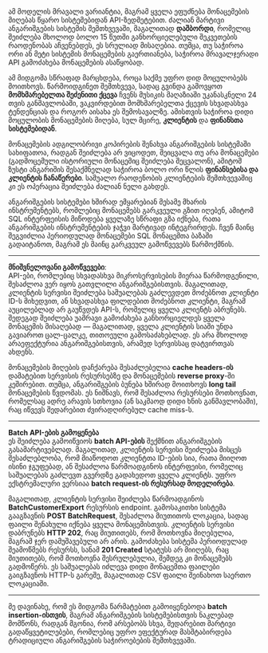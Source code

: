 ამ მოდელის მრავალი ვარიანტია, მაგრამ ყველა ეფუძნება მონაცემების მიღებას წყარო სისტემებიდან API-ზედმეტებით. ძალიან მარტივი ანგარიშგების სისტემის შემთხვევაში, მაგალითად **დაშბორდი**, რომელიც შეიძლება მხოლოდ ბოლო 15 წუთში განხორციელებული შეკვეთების რაოდენობას აჩვენებდეს, ეს სრულიად მისაღებია. თუმცა, თუ საჭიროა ორი ან მეტი სისტემის მონაცემების გაერთიანება, საჭიროა მრავალჯერადი API გამოძახება მონაცემების ასაწყობად.

ამ მიდგომა სწრაფად მარცხდება, როცა საქმე უფრო დიდ მოცულობებს მოითხოვს. წარმოიდგინეთ შემთხვევა, სადაც გვინდა გამოვყოთ **მომხმარებელთა შეძენითი ქცევა** ჩვენს მუსიკის მაღაზიაში უკანასკნელი 24 თვის განმავლობაში, ვაკვირდებით მომხმარებელთა ქცევის სხვადასხვა ტენდენციას და როგორ აისახა ეს შემოსავალზე. ამისთვის საჭიროა დიდი მოცულობის მონაცემების მიღება, სულ მცირე, **კლიენტის** და **ფინანსთა სისტემებიდან**.

მონაცემების ადგილობრივი კოპირების შენახვა ანგარიშგების სისტემაში სახიფათოა, რადგან შეიძლება არ ვიცოდეთ, შეიცვალა თუ არა მონაცემები (გადმოცემული ისტორიული მონაცემიც შეიძლება შეცვალონ), ამიტომ ზუსტი ანგარიშის შესაქმნელად საჭიროა ბოლო ორი წლის **ფინანსებისა და კლიენტის ჩანაწერები**. საშუალო რაოდენობის კლიენტების შემთხვევაშიც კი ეს ოპერაცია შეიძლება ძალიან ნელი გახდეს.

ანგარიშგების სისტემები ხშირად ემყარებიან მესამე მხარის ინსტრუმენტებს, რომლებიც მონაცემებს გარკვეული გზით იღებენ, ამიტომ SQL ინტერფეისის მიწოდება ყველაზე სწრაფი გზა იქნება, რათა ანგარიშგების ინსტრუმენტების ჯაჭვი მარტივად ინტეგრირდეს. ჩვენ მაინც შეგვიძლია პერიოდულად მონაცემები SQL მონაცემთა ბაზაში გადაიტანოთ, მაგრამ ეს მაინც გარკვეულ გამოწვევებს წარმოქმნის.

---

**მნიშვნელოვანი გამოწვევები**:  
API-ები, რომლებიც სხვადასხვა მიკროსერვისების მიერაა წარმოდგენილი, შესაძლოა ვერ იყოს გათვლილი ანგარიშგებისთვის. მაგალითად, კლიენტის სერვისი შეიძლება საშუალებას გაძლევდეთ მოძებნოთ კლიენტი ID-ს მიხედვით, ან სხვადასხვა ფილდებით მოძებნოთ კლიენტი, მაგრამ აუცილებლად არ გაუწვდეს API-ს, რომელიც ყველა კლიენტს აბრუნებს. შედეგად შეიძლება უამრავი გამოძახება განხორციელდეს ყველა მონაცემის მისაღებად — მაგალითად, ყველა კლიენტის სიაში უნდა გავიაროთ ცალ-ცალკე, თითოეული გამოსაძახებლად. ეს არა მხოლოდ არაეფექტურია ანგარიშგებისთვის, არამედ სერვისსაც დატვირთვას ახდენს.

მონაცემების მიღების დაჩქარება შესაძლებელია **cache headers-ის** დამატებით სერვისის რესურსებზე და მონაცემების **reverse proxy**-ში კეშირებით. თუმცა, ანგარიშგების ბუნება ხშირად მოითხოვს **long tail** მონაცემების წვდომას. ეს ნიშნავს, რომ შესაძლოა რესურსები მოთხოვნათ, რომელსაც ადრე არავის სთხოვია (ან საკმაოდ დიდი ხნის განმავლობაში), რაც იწვევს შედარებით ძვირადღირებულ cache miss-ს.

---

**Batch API-ების გამოყენება**  
ეს შეიძლება გამოიწვიოს **batch API-ების** შექმნით ანგარიშგების გასამარტივებლად. მაგალითად, კლიენტის სერვისი შეიძლება მისცეს შესაძლებლობა, რომ მიაწოდოთ კლიენტთა ID-ების სია, რათა მიიღოთ ისინი ჯგუფებად, ან შესაძლოა წარმოადგინოს ინტერფეისი, რომელიც საშუალებას გაძლევთ გვერდზე გადახედოთ ყველა კლიენტს. უფრო ექსტრემალური ვერსიაა **batch request-ის რესურსად მოდელირება**.

მაგალითად, კლიენტის სერვისი შეიძლება წარმოადგინოს **BatchCustomerExport** რესურსის endpoint. გამოსაკითხი სისტემა გააგზავნის **POST BatchRequest**, შესაძლოა მიუთითოს ლოკაცია, სადაც ფაილი შენახული იქნება ყველა მონაცემისთვის. კლიენტის სერვისი დაბრუნებს **HTTP 202**, რაც მიუთითებს, რომ მოთხოვნა მიღებულია, მაგრამ ჯერ დამუშავებული არ არის. გამოძახება სისტემა პერიოდულად შეამოწმებს რესურსს, სანამ **201 Created** სტატუსს არ მიიღებს, რაც მიუთითებს, რომ მოთხოვნა შესრულებულია, შემდეგ კი მონაცემებს გადმოწერს. ეს საშუალებას იძლევა დიდი მონაცემთა ფაილები გაიგზავნოს HTTP-ს გარეშე, მაგალითად CSV ფაილი შეინახოთ საერთო ლოკაციაში.

---

მე დავინახე, რომ ეს მიდგომა წარმატებით გამოიყენებოდა **batch insertion-ისთვის**, მაგრამ ანგარიშგების სისტემებისთვის ნაკლებად მომწონს, რადგან მგონია, რომ არსებობს სხვა, შედარებით მარტივი გადაწყვეტილებები, რომლებიც უფრო ეფექტურად მასშტაბირდება ტრადიციული ანგარიშგების საჭიროებების შემთხვევაში.